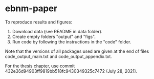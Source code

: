 # ebnm-paper

To reproduce results and figures:
1. Download data (see README in data folder).
2. Create empty folders "output" and "figs".
3. Run code by following the instructions in the "code" folder.

Note that the versions of all packages used are given at the end of files code_output_main.txt and code_output_appendix.txt.

For the thesis chapter, use commit 432e36d94903ff9819bb518fc9430349325c7472 (July 28, 2021). 
